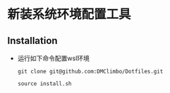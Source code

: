 #  新装系统环境配置工具

## Installation

- 运行如下命令配置wsl环境

  ```
  git clone git@github.com:DMClimbo/Dotfiles.git
  
  source install.sh
  ```
  
